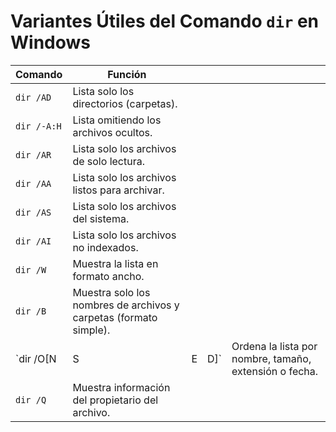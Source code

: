 # Variantes Útiles del Comando `dir` en Windows

| Comando     | Función                                                           |     |     |                                                        |
| ----------- | ----------------------------------------------------------------- | --- | --- | ------------------------------------------------------ |
| `dir /AD`   | Lista solo los directorios (carpetas).                            |     |     |                                                        |
| `dir /-A:H` | Lista omitiendo los archivos ocultos.                             |     |     |                                                        |
| `dir /AR`   | Lista solo los archivos de solo lectura.                          |     |     |                                                        |
| `dir /AA`   | Lista solo los archivos listos para archivar.                     |     |     |                                                        |
| `dir /AS`   | Lista solo los archivos del sistema.                              |     |     |                                                        |
| `dir /AI`   | Lista solo los archivos no indexados.                             |     |     |                                                        |
| `dir /W`    | Muestra la lista en formato ancho.                                |     |     |                                                        |
| `dir /B`    | Muestra solo los nombres de archivos y carpetas (formato simple). |     |     |                                                        |
| `dir /O[N   | S                                                                 | E   | D]` | Ordena la lista por nombre, tamaño, extensión o fecha. |
| `dir /Q`    | Muestra información del propietario del archivo.                  |     |     |                                                        |